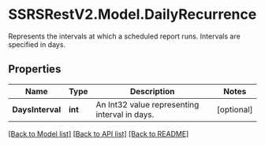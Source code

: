 # SSRSRestV2.Model.DailyRecurrence
Represents the intervals at which a scheduled report runs. Intervals are specified in days.

## Properties

Name | Type | Description | Notes
------------ | ------------- | ------------- | -------------
**DaysInterval** | **int** | An Int32 value representing interval in days. | [optional] 

[[Back to Model list]](../../README.md#documentation-for-models) [[Back to API list]](../../README.md#documentation-for-api-endpoints) [[Back to README]](../../README.md)

